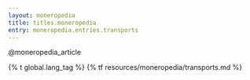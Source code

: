 ```yaml
---
layout: moneropedia
title: titles.moneropedia
entry: moneropedia.entries.transports
---
```


@moneropedia_article

{% t global.lang_tag %}
{% tf resources/moneropedia/transports.md %}
